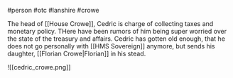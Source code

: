 #person #otc #lanshire #crowe 

The head of [[House Crowe]], Cedric is charge of collecting taxes and monetary policy.  THere have been rumors of him being super worried over the state of the treasury and affairs.  Cedric has gotten old enough, that he does not go personally with [[HMS Sovereign]] anymore, but sends his daughter, [[Florian Crowe|Florian]] in his stead.

![[cedric_crowe.png]]